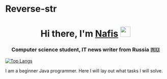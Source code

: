 # Reverse-str
<h1 align="center">Hi there, I'm <a href="https://github.com/NafisSharif" target="_blank">Nafis</a> 
<img src="https://github.com/blackcater/blackcater/raw/main/images/Hi.gif" height="32" width="32"/></h1>
<h3 align="center">Computer science student, IT news writer from Russia 🇷🇺</h3>

<!---Для подробной версии-->
[![Top Langs](https://github-readme-stats.vercel.app/api/top-langs/?username=anuraghazra)](https://github.com/anuraghazra/github-readme-stats)

I am a beginner Java programmer. Here I will lay out what tasks I will solve.
